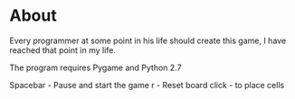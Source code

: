 About
=====

Every programmer at some point in his life should create this game, I have reached that point in my life. 


The program requires Pygame and Python 2.7


Spacebar - Pause and start the game
r - Reset board
click - to place cells
